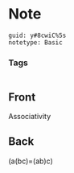 # Note
```
guid: y#8cwiC%5s
notetype: Basic
```

### Tags
```
```

## Front
Associativity

## Back
\(a(bc)=(ab)c\)
